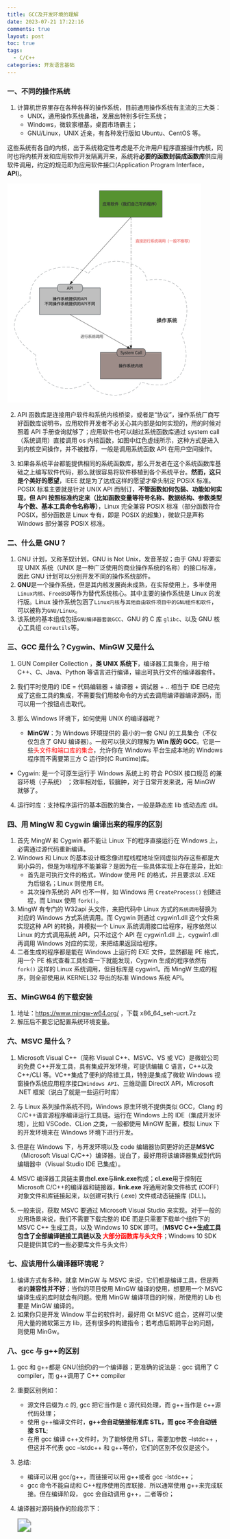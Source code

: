 ```yaml
---
title: GCC及开发环境的理解
date: 2023-07-21 17:22:16
comments: true
layout: post
toc: true
tags:
  - C/C++
categories: 开发语言基础
---
```


### 一、不同的操作系统

1. 计算机世界里存在各种各样的操作系统，目前通用操作系统有主流的三大类：
   - UNIX，通用操作系统鼻祖，发展出特别多衍生系统；
   - Windows，微软家根基，桌面市场霸主；
   - GNU/Linux，UNIX 近亲，有各种发行版如 Ubuntu、CentOS 等。

​ 这些系统有各自的内核，出于系统稳定性考虑是不允许用户程序直接操作内核，同时也将内核开发和应用软件开发隔离开来，系统将**必要的函数封装成函数库**供应用软件调用，约定的规范即为应用软件接口(Application Program Interface，**API**)。

​ <img src="https://raw.githubusercontent.com/maybe2017/image/main/img/API%E5%8F%8A%E7%B3%BB%E7%BB%9F%E8%B0%83%E7%94%A8.png" alt="API及系统调用" style="zoom: 50%;" />

2. API 函数库是连接用户软件和系统内核桥梁，或者是“协议”，操作系统厂商写好函数库说明书，应用软件开发者不必关心其内部是如何实现的，用的时候对照着 API 手册查询就够了；应用软件也可以越过系统函数库通过 system call（系统调用）直接调用 os 内核函数，如图中红色虚线所示，这种方式是进入到内核空间操作，并不被推荐，一般是调用系统函数 API 在用户空间操作。

3. 如果各系统平台都能提供相同的系统函数库，那么开发者在这个系统函数库基础之上编写软件代码，那么就很容易将软件移植到各个系统平台。**然而，这只是个美好的愿望**，IEEE 就是为了达成这样的愿望才牵头制定 POSIX 标准。POSIX 标准主要就是针对 UNIX API 而制订，**不管函数如何包装、功能如何实现，但 API 按照标准约定来（比如函数变量等符号名称、数据结构、参数类型与个数、基本工具命令名称等）**，Linux 完全兼容 POSIX 标准（部分函数符合 POSIX，部分函数是 Linux 专有，即是 POSIX 的超集），微软只是声称 Windows 部分兼容 POSIX 标准。

### 二、什么是 GNU？

1. GNU 计划，又称革奴计划，GNU is Not Unix，发音革奴；由于 GNU 将要实现 UNIX 系统（UNIX 是一种广泛使用的商业操作系统的名称）的接口标准，因此 GNU 计划可以分别开发不同的操作系统部件。
2. **GNU**是一个操作系统，但是其内核发展尚未成熟，在实际使用上，多半使用`Linux内核`、`FreeBSD`等作为替代系统核心。其中主要的操作系统是 Linux 的发行版。Linux 操作系统包涵了`Linux内核`与`其他自由软件项目中的GNU组件和软件`，可以被称为`GNU/Linux`。
3. 该系统的基本组成包括`GNU编译器套装GCC`、GNU 的 C 库 `glibc`、以及 GNU 核心工具组 `coreutils`等。

### 三、GCC 是什么？Cygwin、MinGW 又是什么

1. GUN Compiler Collection ，**类 UNIX 系统下**，编译器工具集合，用于给 C++、C、Java、Python 等语言进行编译，输出可执行文件的编译器套件。
2. 我们平时使用的 IDE = 代码编辑器 + 编译器 + 调试器 + .. 相当于 IDE 已经完成了这些工具的集成，不需要我们用敲命令的方式去调用编译器编译源码，而可以用一个按钮点击取代。
3. 那么 Windows 环境下，如何使用 UNIX 的编译器呢？

   - **MinGW**：为 Windows 环境提供的 最小的一套 GNU 的工具集合（不仅仅包含了 GNU 编译器）。一般可以狭义的理解为 **Win 版的 GCC**。它是一些<span style="color:red;">头文件和端口库的集合</span>，允许你在 Windows 平台生成本地的 Windows 程序而不需要第三方 C 运行时(C Runtime)库。

- Cygwin: 是一个可原生运行于 Windows 系统上的 符合 POSIX 接口规范 的兼容环境（子系统） ；效率相对低，较臃肿，对于日常开发来说，用 MinGW 就够了。

4. 运行时库：支持程序运行的基本函数的集合，一般是静态库 lib 或动态库 dll。

### 四、用 MingW 和 Cygwin 编译出来的程序的区别

1. 首先 MingW 和 Cygwin 都不能让 Linux 下的程序直接运行在 Windows 上，必需通过源代码重新编译。
2. Windows 和 Linux 的基本设计概念像进程线程地址空间虚拟内存这些都是大同小异的，但是为啥程序不能兼容？是因为在一些具体实现上存在差异，比如:
   - 首先是可执行文件的格式，Window 使用 PE 的格式，并且要求以 .EXE 为后缀名；Linux 则使用 Elf。
   - 其次操作系统的 API 也不一样，如 Windows 用 `CreateProcess()` 创建进程，而 Linux 使用 `fork()`。
3. MingW 有专门的 W32api 头文件，来把代码中 Linux 方式的`系统调用`替换为对应的 Windows 方式系统调用。而 Cygwin 则通过 cygwin1.dll 这个文件来实现这种 API 的转换，并模拟一个 Linux 系统调用接口给程序，程序依然以 Linux 的方式调用系统 API，只不过这个 API 在 cygwin1.dll 上，cygwin1.dll 再调用 Windows 对应的实现，来把结果返回给程序。
4. 二者生成的程序都是能在 Windows 上运行的 EXE 文件，显然都是 PE 格式，用一个 PE 格式查看工具检查一下就能发现，Cygwin 生成的程序依然有 `fork()` 这样的 Linux 系统调用，但目标库是 cygwin1。而 MingW 生成的程序，则全部使用从 KERNEL32 导出的标准 Windows 系统 API。

### 五、MinGW64 的下载安装

1. 地址：https://www.mingw-w64.org/ ，下载 x86_64_seh-ucrt.7z
2. 解压后不要忘记配置系统环境变量。

### 六、MSVC 是什么？

1. Microsoft Visual C++（简称 Visual C++、MSVC、VS 或 VC）是微软公司的免费 C++开发工具，具有集成开发环境，可提供编辑 C 语言，C++以及 C++/CLI 等。VC++集成了便利的除错工具，特别是集成了微软 Windows 视窗操作系统应用程序接口`Windows API`、三维动画 DirectX API，Microsoft .NET 框架（说白了就是一些运行时库）

2. 与 Linux 系列操作系统不同，Windows 原生环境不提供类似 GCC，Clang 的 C/C++语言源程序编译运行工具链。运行在 Windows 上的 IDE（集成开发环境），比如 VSCode、CLion 之类，一般都使用 MinGW 配置，模拟 Linux 下的开发环境来在 Windows 环境下进行开发。
3. 但是在 Windows 下，与开发环境以及 code 编辑器协同更好的还是**MSVC**（Microsoft Visual C/C++）编译器。说白了，最好用将该编译器集成到代码编辑器中（Visual Studio IDE 已集成）。
4. MSVC 编译器工具链主要由**cl.exe**与**link.exe**构成；**cl.exe**用于控制在 Microsoft C/C++的编译器和链接器，**link.exe** 将通用对象文件格式 (COFF) 对象文件和库链接起来，以创建可执行 (.exe) 文件或动态链接库 (DLL)。

5. 一般来说，获取 MSVC 要通过 Microsoft Visual Studio 来实现。对于一般的应用场景来说，我们不需要下载完整的 IDE 而是只需要下载单个组件下的 MSVC C++ 生成工具，以及 Windows 10 SDK 即可。（**MSVC C++生成工具包含了全部编译链接工具链以及 <span style="color:red;">大部分函数库与头文件</span>**；Windows 10 SDK 只是提供其它的一些必要库文件与头文件）

### 七、应该用什么编译器环境呢？

1. 编译方式有多种，就拿 MinGW 与 MSVC 来说，它们都是编译工具，但是两者的**兼容性并不好**；当你的项目使用 MinGW 编译的使用，想要用一个 MSVC 编译生成的库时就会有问题。使用 MinGW 编译项目的时候，所使用的 Lib 也要是 MinGW 编译的。
2. 如果你只是开发 Window 平台的软件时，最好用 Qt MSVC 组合，这样可以使用大量的微软第三方 lib，还有很多的构建指令；若考虑后期跨平台的问题，则使用 MinGw。

### 八、gcc 与 g++的区别

1. gcc 和 g++都是 GNU(组织)的一个编译器；更准确的说法是：gcc 调用了 C compiler，而 g++调用了 C++ compiler

2. 重要区别例如：

   - 源文件后缀为.c 的, gcc 把它当作是 c 源代码处理，而 g++当作是 c++源代码处理；
   - 使用 g++编译文件时，**g++会自动链接标准库 STL，而 gcc 不会自动链接 STL**;
   - 在用 gcc 编译 c++文件时，为了能够使用 STL，需要加参数 –lstdc++ ，但这并不代表 gcc –lstdc++ 和 g++等价，它们的区别不仅仅是这个。

3. 总结:

   - 编译可以用 gcc/g++，而链接可以用 g++或者 gcc -lstdc++；
   - gcc 命令不能自动和 C++程序使用的库联接．所以通常使用 g++来完成联接。但在编译阶段， gcc 会自动调用 g++，二者等价；

4. 编译器对源码操作的阶段示下：

   <img src="http://rxa6ee5rh.hn-bkt.clouddn.com/GCC%E9%98%B6%E6%AE%B5.png?e=1688490335&token=B8_UN8ODkL2O4SfPVX70gtgnZ5FOGg9QeRVOOgB0:XB_8vRcXj3V39NfDDsj7qzTKsAk" style="zoom: 200%;" />
